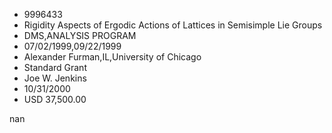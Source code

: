 
* 9996433
* Rigidity Aspects of Ergodic Actions of Lattices in Semisimple Lie Groups
* DMS,ANALYSIS PROGRAM
* 07/02/1999,09/22/1999
* Alexander Furman,IL,University of Chicago
* Standard Grant
* Joe W. Jenkins
* 10/31/2000
* USD 37,500.00

nan
